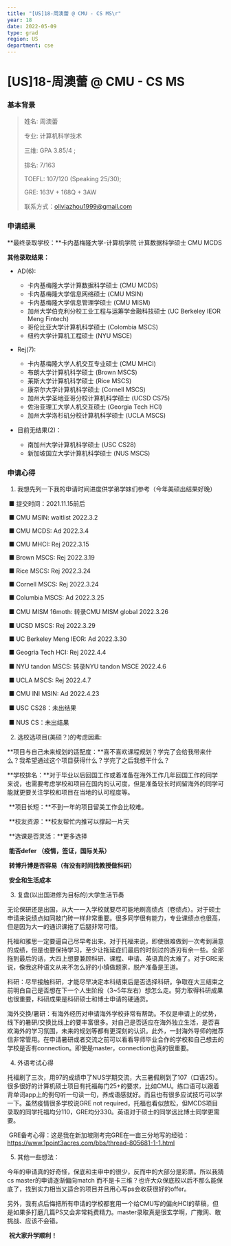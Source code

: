 ```yaml
---
title: "[US]18-周澳蕾 @ CMU - CS MS\r"
year: 18
date: 2022-05-09
type: grad
region: US
department: cse
---
```


# [US]18-周澳蕾 @ CMU - CS MS

### 基本背景

> 姓名: 周澳蕾
>
> 专业: 计算机科学技术
>
> 三维: GPA 3.85/4 ;
>
> 排名: 7/163
>
> TOEFL: 107/120 (Speaking 25/30);
>
> GRE: 163V + 168Q + 3AW
>
> 联系方式：oliviazhou1999@gmail.com

### 申请结果

**最终录取学校：**卡内基梅隆大学-计算机学院 计算数据科学硕士 CMU MCDS

**其他录取结果：**

* AD(6):
  * 卡内基梅隆大学计算数据科学硕士 (CMU MCDS)
  * 卡内基梅隆大学信息网络硕士 (CMU MSIN)
  * 卡内基梅隆大学信息管理学硕士 (CMU MISM)
  * 加州大学伯克利分校工业工程与运筹学金融科技硕士 (UC Berkeley IEOR Meng Fintech)
  * 哥伦比亚大学计算机科学硕士 (Colombia MSCS)
  * 纽约大学计算机工程硕士 (NYU MSCE)

* Rej(7):
  * 卡内基梅隆大学人机交互专业硕士 (CMU MHCI)
  * 布朗大学计算机科学硕士 (Brown MSCS)
  * 莱斯大学计算机科学硕士 (Rice MSCS)
  * 康奈尔大学计算机科学硕士 (Cornell MSCS)
  * 加州大学圣地亚哥分校计算机科学硕士 (UCSD CS75)
  * 佐治亚理工大学人机交互硕士 (Georgia Tech HCI)
  * 加州大学洛杉矶分校计算机科学硕士 (UCLA MSCS)

* 目前无结果(2)：
  * 南加州大学计算机科学硕士 (USC CS28)
  * 新加坡国立大学计算机科学硕士 (NUS MSCS)

### 申请心得

1. 我想先列一下我的申请时间进度供学弟学妹们参考（今年美硕出结果好晚）

​		■ 提交时间：2021.11.15前后

​		■ CMU MSIN: waitlist  2022.3.2

​		■ CMU MCDS: Ad  2022.3.4

​		■ CMU MHCI: Rej  2022.3.15

​		■ Brown MSCS: Rej  2022.3.19

​		■ Rice MSCS: Rej  2022.3.24

​		■ Cornell MSCS: Rej 2022.3.24

​		■ Columbia MSCS: Ad  2022.3.25

​		■ CMU MISM 16moth: 转录CMU MISM global  2022.3.26

​		■ UCSD MSCS: Rej  2022.3.29

​		■ UC Berkeley Meng IEOR: Ad  2022.3.30

​		■ Geogria Tech HCI: Rej  2022.4.4

​		■ NYU tandon MSCS:  转录NYU tandon MSCE  2022.4.6

​		■ UCLA MSCS: Rej  2022.4.7

​		■ CMU INI MSIN: Ad  2022.4.23

​		■ USC CS28：未出结果

​		■ NUS CS：未出结果

2. 选校选项目(美硕？)的考虑因素:

​		**项目与自己未来规划的适配度：**喜不喜欢课程规划？学完了会给我带来什么？我希望通过这个项目获得什么？学完了之后我想干什么？

​		**学校排名：**对于毕业以后回国工作或着准备在海外工作几年回国工作的同学来说，也需要考虑学校和项目在国内的认可度，但是准备较长时间留海外的同学可能就更要关注学校和项目在当地的认可程度等。

​		**项目长短：**不到一年的项目留美工作会比较难。

​		**校友资源：**校友帮忙内推可以撑起一片天

​		**选课是否灵活：**更多选择

​		**能否defer （疫情，签证，国际关系）**

​		**转博升博是否容易（有没有时间找教授做科研）**

​		**安全和生活成本**

3. 复盘(以出国进修为目标的)大学生活节奏

​		无论保研还是出国，从大一一入学校就要尽可能地刷高绩点（卷绩点）。对于硕士申请来说绩点如同敲门砖一样非常重要。很多同学很有能力，专业课绩点也很高，但是因为大一的通识课拖了后腿非常可惜。

​		托福和雅思一定要逼自己尽早考出来。对于托福来说，即使很难做到一次考到满意的成绩，但是也要保持学习，至少让拖延症们最后的时刻过的游刃有余一些。全部拖到最后的话，大四上想要兼顾科研、课程、申请、英语真的太难了。对于GRE来说，像我这种语文从来不怎么好的小镇做题家，脱产准备是王道。

​		科研：尽早接触科研，才能尽早决定本科结束后是否选择科研。争取在大三结束之前明白自己是否想在下一个人生阶段（3~5年左右）想怎么走。努力取得科研成果也很重要，科研成果是科研硕士和博士申请的硬通货。

​		海外交换/暑研：有海外经历对申请海外学校非常有帮助。不仅是申请上的优势，线下的暑研/交换比线上的要丰富很多。对自己是否适应在海外独立生活，是否喜欢海外的学习氛围，未来的规划等都有更深刻的认识。此外，一封海外导师的推荐信非常管用。在申请暑研或者交流之前可以看看导师毕业合作的学校和自己想去的学校是否有connection。即使是master，connection也真的很重要。

4. 外语考试心得

​		托福刷了三次，用97的成绩申了NUS学期交流，大三暑假刷到了107（口语25）。很多很好的计算机硕士项目有托福每门25+的要求，比如CMU。练口语可以跟着背单词app上的例句听一句读一句，养成语感就好。而且也有很多应试技巧可以学一下。虽然疫情很多学校说GRE not required，托福也看似放松，但MCDS项目录取的同学托福均分110，GRE均分330。英语对于硕士的同学远比博士同学更需要。

​		GRE备考心得：这是我在新加坡刚考完GRE在一亩三分地写的经验：https://www.1point3acres.com/bbs/thread-805681-1-1.html

5. 其他一些想法：

​		今年的申请真的好奇怪，保底和主申中的很少，反而中的大部分是彩票。所以我猜cs master的申请逐渐偏向match 而不是卡三维？也许大众保底校以后不那么能保底了，找到实力相当又适合的项目并且用心写ps会收获很好的offer。

​		另外，我有点后悔把所有申请的学校都套用一个给CMU写的偏向HCI的草稿，但是如果多打磨几篇PS又会非常耗费精力。master录取真是很玄学啊，广撒网、敢挑战、应该不会错。



​		**祝大家升学顺利！**